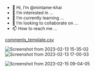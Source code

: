- 👋 Hi, I’m @mintame-khai
- 👀 I’m interested in ...
- 🌱 I’m currently learning ...
- 💞️ I’m looking to collaborate on ...
- 📫 How to reach me ...

<!---
mintame-khai/mintame-khai is a ✨ special ✨ repository because its `README.md` (this file) appears on your GitHub profile.
You can click the Preview link to take a look at your changes.
--->



[comments_template.csv](https://github.com/mintame-khai/mintame-khai/files/10431193/comments_template.csv)


![Screenshot from 2023-02-13 15-35-02](https://user-images.githubusercontent.com/114974081/218409633-0435c815-2ca7-44d4-8727-89908e3fb0f9.png)
![Screenshot from 2023-02-13 17-00-03](https://user-images.githubusercontent.com/114974081/218427699-2fb72faa-08ba-44fb-83f7-512b86d91b8d.png)

![Screenshot from 2023-02-15 09-04-05](https://user-images.githubusercontent.com/114974081/218908678-f9cc20e6-e868-436a-8840-805d7049f10d.png)

